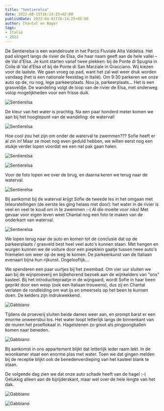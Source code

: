 ```yaml
---
title: "Sentierelsa"
date: 2022-08-15T16:14:25+02:00
publishDate: 2022-04-01T16:14:25+02:00
author: Chantal en Roger
tags:
- Italië
- 2022
---
```


De Sentierelsa is een wandelroute in het Parco Fluviale Alta Valdelsa. Het pad slingert langs de rivier de Elsa, die haar naam geeft aan de hele vallei – de Val d'Elsa. Je kunt starten vanaf twee plekken: bij de Ponte di Spugna in Colle di Val d’Elsa of bij de Ponte di San Marziale in Gracciano. Wij kiezen voor de laatste. We gaan vroeg op pad, want het zal wel weer druk worden vandaag (het is een nationale feestdag in Italië). Om 9:30 parkeren we onze auto op de, nu nog, lege parkeerplaats. Nou ja, parkeerplaats... Het is een grasveldje. De wandeling volgt de loop van de rivier de Elsa, met onderweg volop mogelijkheden voor een frisse duik.

![Sentierelsa](./images/IMG_4467.JPG)

De kleur van het water is prachtig. Na een paar honderd meter komen we aan bij het hoogtepunt van de wandeling: de waterval!

![Sentierelsa](./images/IMG_4466.JPG)

Hoe cool zou het zijn om onder de waterval te zwemmen??? Sofie heeft er al zin in! Maar ze moet nog even geduld hebben, we willen eerst nog een stukje verder lopen voordat we een nat pak gaan halen.

![Sentierelsa](./images/IMG_4472.JPG)

![Sentierelsa](./images/IMG_4480.JPG)

Voor de foto lopen we over de brug, en daarna keren we terug naar de waterval.

![Sentierelsa](./images/IMG_1728.jpg)

Bij aankomst bij de waterval krijgt Sofie de tweede les in het omgaan met teleurstellingen (de eerste les ging helaas niet door): het water in de rivier is veel en veel te koud om in te zwemmen :-( Al die moeite voor niks! Met gevaar voor eigen leven weet Chantal nog een foto te maken van de onderkant van waterval.

![Sentierelsa](./images/GOPR0705.JPG)

We lopen terug naar de auto en komen tot de conclusie dat op de parkeerplaats / grasveld best heel veel auto's kunnen staan. Met hangen en wurgen kunnen we de voiture door een piepklein gaatje tussen twee auto's friemelen om weer op de weg te komen. De parkeerkunst van de Italiaan evenaart bijna hun rijkunst. Ongelooflijk...

We spenderen een paar uurtjes bij het zwembad. Om vier uur sluiten we aan bij de wijnproeverij en bijbehorend bezoek aan de wijnkelders van "ons" kasteel. Bij het introductiepraatje in de wijngaard, wordt Sofie in haar been geprikt door een wesp (ook een Italiaan trouwens), dus zij en Chantal verlaten de rondleiding om wat ijs en smeersels op het been te kunnen doen. De kelders zijn indrukwekkend.

![Gabbiano](./images/IMG_1754.jpg)

Tijdens de proeverij sluiten beide dames weer aan, en prompt barst er een enorme onweersbui los. Het water loopt letterlijk langs de binnenkant van de muren het proeflokaal in. Hagelstenen zo groot als pingpongballen komen naar beneden.

![Gabbiano](./images/IMG_1760.jpg)

Bij aankomst in ons appartement blijkt dat letterlijk ieder raam lekt. In de woonkamer staat een enorme plas met water. Toen we dat gingen melden bij de receptie blijkt ook de benedenverdieping van het kasteel blank te staan.

De volgende dag zien we dat onze auto schade heeft van de hagel :-( Gelukkig alleen aan de bijrijderskant, maar wel over de hele lengte van het dak.

![Gabbiano](./images/IMG_4511.JPG)

![Gabbiano](./images/IMG_4512.JPG)
